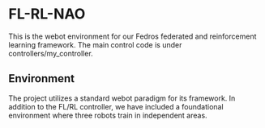# FL-RL-NAO

This is the webot environment for our Fedros federated and reinforcement learning framework. The main control code is under controllers/my_controller.

## Environment

The project utilizes a standard webot paradigm for its framework. In addition to the FL/RL controller, we have included a foundational environment where three robots train in independent areas.

